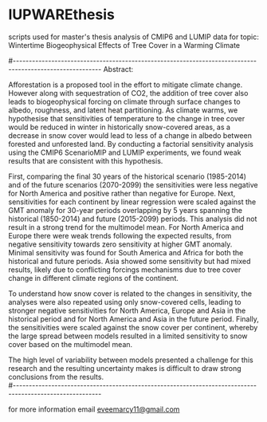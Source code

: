 # IUPWAREthesis
scripts used for master's thesis analysis of CMIP6 and LUMIP data for topic: Wintertime Biogeophysical Effects of Tree Cover in a Warming Climate 

#---------------------------------------------------------------------------------------------------------
Abstract:

Afforestation is a proposed tool in the effort to mitigate climate change. However along with sequestration of CO2, the addition of tree cover also leads to biogeophysical forcing on climate through surface changes to albedo, roughness, and latent heat partitioning. As climate warms, we hypothesise that sensitivities of temperature to the change in tree cover would be reduced in winter in historically snow-covered areas, as a decrease in snow cover would lead to less of a change in albedo between forested and unforested land. By conducting a factorial sensitivity analysis using the CMIP6 ScenarioMIP and LUMIP experiments, we found weak results that are consistent with this hypothesis. 

First, comparing the final 30 years of the historical scenario (1985-2014) and of the future scenarios (2070-2099) the sensitivities were less negative for North America and positive rather than negative for Europe.  Next, sensitivities for each continent by linear regression were scaled against the GMT anomaly for 30-year periods overlapping by 5 years spanning the historical (1850-2014) and future (2015-2099) periods. This analysis did not result in a strong trend for the multimodel mean. For North America and Europe there were weak trends following the expected results, from negative sensitivity towards zero sensitivity at higher GMT anomaly. Minimal sensitivity was found for South America and Africa for both the historical and future periods. Asia showed some sensitivity but had mixed results, likely due to conflicting forcings mechanisms due to tree cover change in different climate regions of the continent. 

To understand how snow cover is related to the changes in sensitivity, the analyses were also repeated using only snow-covered cells, leading to stronger negative sensitivities for North America, Europe and Asia in the historical period and for North America and Asia in the future period. Finally, the sensitivities were scaled against the snow cover per continent, whereby the large spread between models resulted in a limited sensitivity to snow cover based on the multimodel mean. 

The high level of variability between models presented a challenge for this research and the resulting uncertainty makes is difficult to draw strong conclusions from the results.  
#---------------------------------------------------------------------------------------------------------

for more information email eveemarcy11@gmail.com
